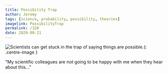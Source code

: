 ```yaml
---
title: Possibility Trap
author: Jeremy
tags: [science, probability, possibility, theories]
imagelink: PossibilityTrap
permalink: /320
date: 2020-08-21
---
```


![Scientists can get stuck in the trap of saying things are possible.](https://res.cloudinary.com/dh3hm8pb7/image/upload/c_scale,q_auto:best/v1535842782/Handwaving/Published/PossibilityTrap.png){: .centre-image }

"My scientific colleagues are *not* going to be happy with me when they hear about this..."
